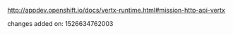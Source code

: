 http://appdev.openshift.io/docs/vertx-runtime.html#mission-http-api-vertx

changes added on: 1526634762003
